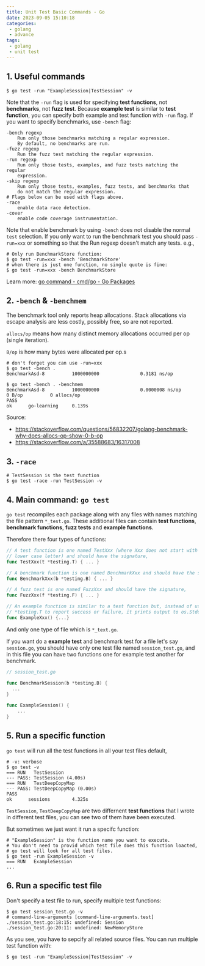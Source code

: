 ```yaml
---
title: Unit Test Basic Commands - Go
date: 2023-09-05 15:10:18
categories:
 - golang
 - advance
tags:
 - golang
 - unit test
---
```


## 1. Useful commands

```shell
$ go test -run "ExampleSession|TestSession" -v
```

Note that the `-run` flag is used for specifying **test functions**, not **benchmarks**, not **fuzz test**. Because **example test** is similar to **test function**, you can specify both example and test function with `-run` flag. If you want to specify benchmarks, use `-bench` flag:

```shell
-bench regexp
	Run only those benchmarks matching a regular expression.
	By default, no benchmarks are run.
-fuzz regexp
	Run the fuzz test matching the regular expression.
-run regexp
	Run only those tests, examples, and fuzz tests matching the regular
	expression.
-skip regexp
	Run only those tests, examples, fuzz tests, and benchmarks that
	do not match the regular expression.
# Flags below can be used with flags above.
-race
	enable data race detection.
-cover
	enable code coverage instrumentation.
```

Note that enable benchmark by using `-bench` does not disable the normal `test` selection. If you only want to run the benchmark test you should pass `-run=xxx` or something so that the Run regexp doesn't match any tests. e.g., 

```shell
# Only run BenchmarkStore function:
$ go test -run=xxx -bench 'BenchmarkStore'
# when there is just one function, no single quote is fine: 
$ go test -run=xxx -bench BenchmarkStore
```

Learn more: [go command - cmd/go - Go Packages](https://pkg.go.dev/cmd/go#hdr-Testing_flags) 

## 2. `-bench` & `-benchmem`

The benchmark tool only reports heap allocations. Stack allocations via escape analysis are less costly, possibly free, so are not reported.

`allocs/op` means how many distinct memory allocations occurred per op (single iteration).

`B/op` is how many bytes were allocated per op.s

```shell
# don't forget you can use -run=xxx   
$ go test -bench .
BenchmarkAsd-8          1000000000               0.3181 ns/op

$ go test -bench . -benchmem
BenchmarkAsd-8          1000000000               0.0000008 ns/op               0 B/op          0 allocs/op
PASS
ok      go-learning     0.139s
```

Source:

- https://stackoverflow.com/questions/56832207/golang-benchmark-why-does-allocs-op-show-0-b-op
- https://stackoverflow.com/a/35588683/16317008

## 3. `-race`

```shell
# TestSession is the test function
$ go test -race -run TestSession -v
```

## 4. Main command: `go test` 

`go test` recompiles each package along with any files with names matching the file pattern `*_test.go`. These additional files can contain **test functions**, **benchmark functions**, **fuzz tests** and **example functions**. 

Therefore there four types of functions:

```go
// A test function is one named TestXxx (where Xxx does not start with a
// lower case letter) and should have the signature,
func TestXxx(t *testing.T) { ... }

// A benchmark function is one named BenchmarkXxx and should have the signature,
func BenchmarkXxx(b *testing.B) { ... }

// A fuzz test is one named FuzzXxx and should have the signature,
func FuzzXxx(f *testing.F) { ... }

// An example function is similar to a test function but, instead of using
// *testing.T to report success or failure, it prints output to os.Stdout.
func ExampleXxx() {...}
```

And only one type of file which is `*_text.go`. 

If you want do a **example test** and benchmark test for a file let's say `session.go`, you should have only one test file named `session_test.go`, and in this file you can have two functions one for example test another for benchmark. 

```go
// session_test.go

func BenchmarkSession(b *testing.B) {
  ...
}

func ExampleSession() {
	...
}
```

## 5. Run a specific function

`go test` will run all the test functions in all your test files default, 

```shell
# -v: verbose
$ go test -v         
=== RUN   TestSession
--- PASS: TestSession (4.00s)
=== RUN   TestDeepCopyMap
--- PASS: TestDeepCopyMap (0.00s)
PASS
ok      sessions        4.325s
```

`TestSession`, `TestDeepCopyMap` are two differnent **test functions** that I wrote in different test files, you can see two of them have been executed. 

But sometimes we just want it run a specifc function:

```shell
# "ExampleSession" is the function name you want to execute.
# You don't need to provid which test file does this function loacted,
# go test will look for all test files. 
$ go test -run ExampleSession -v
=== RUN   ExampleSession
...
```

## 6. Run a specific test file

Don't specify a test file to run, specify multiple test functions:

```shell
$ go test session_test.go -v     
# command-line-arguments [command-line-arguments.test]
./session_test.go:18:15: undefined: Session
./session_test.go:20:11: undefined: NewMemoryStore
```

As you see, you have to sepcify all related source files. You can run multiple test function with:

```shell
$ go test -run "ExampleSession|TestSession" -v
```
